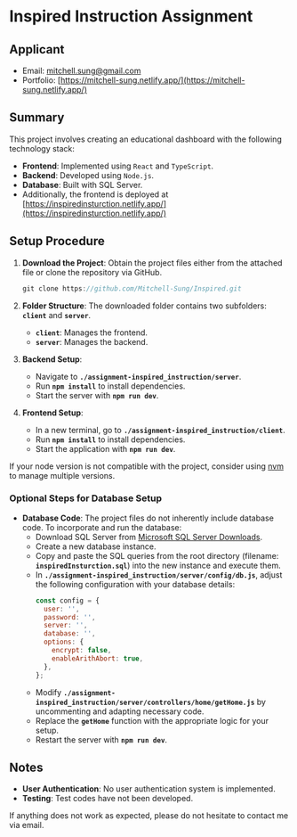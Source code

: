 # Inspired Instruction Assignment

## Applicant

- Email: mitchell.sung@gmail.com
- Portfolio: [https://mitchell-sung.netlify.app/](https://mitchell-sung.netlify.app/)

## **Summary**

This project involves creating an educational dashboard with the following technology stack:

- **Frontend**: Implemented using `React` and `TypeScript`.
- **Backend**: Developed using `Node.js`.
- **Database**: Built with SQL Server.
- Additionally, the frontend is deployed at [https://inspiredinsturction.netlify.app/](https://inspiredinsturction.netlify.app/)

## **Setup Procedure**

1. **Download the Project**: Obtain the project files either from the attached file or clone the repository via GitHub.

   ```jsx
   git clone https://github.com/Mitchell-Sung/Inspired.git
   ```

2. **Folder Structure**: The downloaded folder contains two subfolders: **`client`** and **`server`**.
   - **`client`**: Manages the frontend.
   - **`server`**: Manages the backend.
3. **Backend Setup**:
   - Navigate to **`./assignment-inspired_instruction/server`**.
   - Run **`npm install`** to install dependencies.
   - Start the server with **`npm run dev`**.
4. **Frontend Setup**:
   - In a new terminal, go to **`./assignment-inspired_instruction/client`**.
   - Run **`npm install`** to install dependencies.
   - Start the application with **`npm run dev`**.

If your node version is not compatible with the project, consider using [nvm](https://github.com/creationix/nvm) to manage multiple versions.

### **Optional Steps for Database Setup**

- **Database Code**: The project files do not inherently include database code. To incorporate and run the database:
  - Download SQL Server from [Microsoft SQL Server Downloads](https://www.microsoft.com/en-ca/sql-server/sql-server-downloads).
  - Create a new database instance.
  - Copy and paste the SQL queries from the root directory (filename: **`inspiredInsturction.sql`**) into the new instance and execute them.
  - In **`./assignment-inspired_instruction/server/config/db.js`**, adjust the following configuration with your database details:
    ```jsx
    const config = {
      user: '',
      password: '',
      server: '',
      database: '',
      options: {
        encrypt: false,
        enableArithAbort: true,
      },
    };
    ```
  - Modify **`./assignment-inspired_instruction/server/controllers/home/getHome.js`** by uncommenting and adapting necessary code.
  - Replace the **`getHome`** function with the appropriate logic for your setup.
  - Restart the server with **`npm run dev`**.

## **Notes**

- **User Authentication**: No user authentication system is implemented.
- **Testing**: Test codes have not been developed.

If anything does not work as expected, please do not hesitate to contact me via email.
